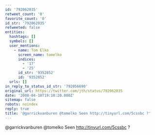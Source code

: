 ```yaml
---
id: '792062035'
retweet_count: '0'
favorite_count: '0'
id_str: '792062035'
retweeted: false
entities:
  hashtags: []
  symbols: []
  user_mentions:
    - name: Tom Elko
      screen_name: tomelko
      indices:
        - '17'
        - '25'
      id_str: '9352852'
      id: '9352852'
  urls: []
in_reply_to_status_id_str: '792056690'
original_url: https://twitter.com/jth/status/792062035
date: '2008-04-18T19:10:20.000Z'
sitemap: false
robots: noindex
reply: true
title: '@garrickvanburen @tomelko Seen http://tinyurl.com/5cssbc ?'
---
```


@garrickvanburen @tomelko Seen http://tinyurl.com/5cssbc ?